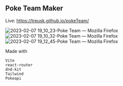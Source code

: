 ## Poke Team Maker

Live: https://treusk.github.io/pokeTeam/

![2023-02-07 19_10_23-Poke Team — Mozilla Firefox](https://user-images.githubusercontent.com/47334597/217378950-f6149de6-f005-477f-83bc-198a0b946d02.png)
![2023-02-07 19_10_32-Poke Team — Mozilla Firefox](https://user-images.githubusercontent.com/47334597/217378997-b3af1801-f5e8-49f6-8e8a-8dad2c0229c9.png)
![2023-02-07 19_12_45-Poke Team — Mozilla Firefox](https://user-images.githubusercontent.com/47334597/217379026-f58b807a-2496-4a19-90a6-c222658a4549.png)



Made with
```
Vite
react-router
dnd-kit
Tailwind
Pokeapi
```

